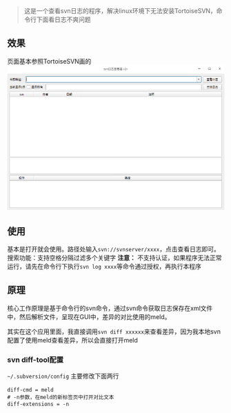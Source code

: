 >这是一个查看svn日志的程序，解决linux环境下无法安装TortoiseSVN，命令行下面看日志不爽问题

## 效果
页面基本参照TortoiseSVN画的
![效果图](preview.png)

## 使用
基本是打开就会使用。路径处输入`svn://svnserver/xxxx`，点击查看日志即可。
搜索功能：支持空格分隔过滤多个关键字
**注意：** 不支持认证，如果程序无法正常运行，请先在命令行下执行`svn log xxxx`等命令通过授权，再执行本程序

## 原理
核心工作原理是基于命令行的svn命令，通过svn命令获取日志保存在xml文件中，然后解析文件，呈现在GUI中，差异的对比使用的meld。  

其实在这个应用里面，我直接调用`svn diff xxxxxx`来查看差异，因为我本地svn配置了使用meld查看差异，所以会直接打开meld

### svn diff-tool配置
`~/.subversion/config`
主要修改下面两行
```
diff-cmd = meld
# -n参数，在meld的新标签页中打开对比文本
diff-extensions = -n
```
